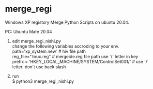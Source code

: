 # merge_regi  
Windows XP registory Merge Python Scripts on ubuntu 20.04.  
  
PC: Ubuntu Mate 20.04  
  
1. edit merge_regi_nishi.py  
 change the following variables accroding to your env.  
   path='xp_system.new'    # hiv file path  
   reg_file="linux.reg"    # mergeide.reg  file path  use '/' letter in key  
   prefix = 'HKEY_LOCAL_MACHINE/SYSTEM/ControlSet001/'     # use '/' letter. don't use back slash  

2. run  
$ python3 merge_regi_nishi.py  
